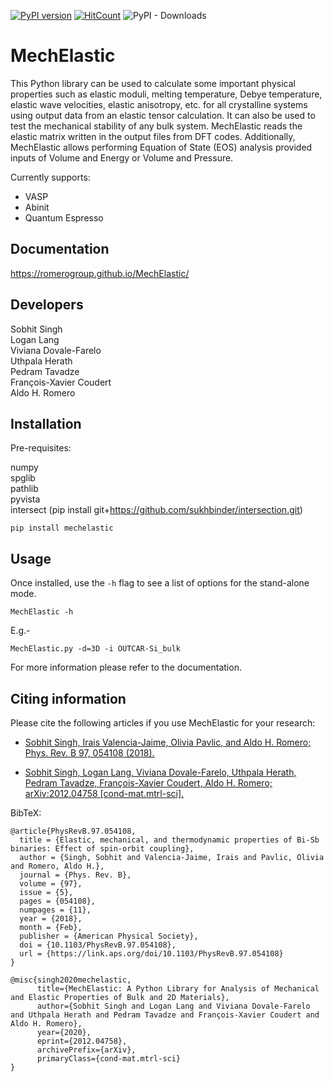 [![PyPI version](https://badge.fury.io/py/MechElastic.svg)](https://badge.fury.io/py/MechElastic)
[![HitCount](http://hits.dwyl.com/uthpalaherath/romerogroup/mechelastic.svg)](http://hits.dwyl.com/uthpalaherath/romerogroup/mechelastic)
![PyPI - Downloads](https://img.shields.io/pypi/dm/mechelastic)

# MechElastic

This Python library can be used to calculate some important physical properties such as elastic moduli, melting temperature, Debye temperature, elastic wave velocities, elastic anisotropy, etc. for all crystalline systems using output data from an elastic tensor calculation. It can also be used to test the mechanical stability of any bulk system. MechElastic reads the elastic matrix written in the output files from DFT codes. Additionally, MechElastic allows performing Equation of State (EOS) analysis provided inputs of Volume and Energy or Volume and Pressure.  

Currently supports:

- VASP
- Abinit 
- Quantum Espresso


## Documentation

https://romerogroup.github.io/MechElastic/


Developers
------------
Sobhit Singh <br />
Logan Lang <br />
Viviana Dovale-Farelo <br />
Uthpala Herath <br />
Pedram Tavadze <br />
François-Xavier Coudert <br />
Aldo H. Romero <br />

## Installation

Pre-requisites:

numpy <br />
spglib <br />
pathlib <br />
pyvista <br />
intersect (pip install git+https://github.com/sukhbinder/intersection.git) <br />

```
pip install mechelastic
```

## Usage

Once installed, use the ``-h`` flag to see a list of options for the stand-alone mode.

```
MechElastic -h
```

E.g.-

```
MechElastic.py -d=3D -i OUTCAR-Si_bulk 
```

For more information please refer to the documentation. 

Citing information
------------------

Please cite the following articles if you use MechElastic for your research: 

- [Sobhit Singh, Irais Valencia-Jaime, Olivia Pavlic, and Aldo H. Romero; Phys. Rev. B 97, 054108 (2018).](https://journals.aps.org/prb/abstract/10.1103/PhysRevB.97.054108)

- [Sobhit Singh, Logan Lang, Viviana Dovale-Farelo, Uthpala Herath, Pedram Tavadze, François-Xavier Coudert, Aldo H. Romero; arXiv:2012.04758 [cond-mat.mtrl-sci].](https://arxiv.org/abs/2012.04758)

BibTeX:

```
@article{PhysRevB.97.054108,
  title = {Elastic, mechanical, and thermodynamic properties of Bi-Sb binaries: Effect of spin-orbit coupling},
  author = {Singh, Sobhit and Valencia-Jaime, Irais and Pavlic, Olivia and Romero, Aldo H.},
  journal = {Phys. Rev. B},
  volume = {97},
  issue = {5},
  pages = {054108},
  numpages = {11},
  year = {2018},
  month = {Feb},
  publisher = {American Physical Society},
  doi = {10.1103/PhysRevB.97.054108},
  url = {https://link.aps.org/doi/10.1103/PhysRevB.97.054108}
}

@misc{singh2020mechelastic,
      title={MechElastic: A Python Library for Analysis of Mechanical and Elastic Properties of Bulk and 2D Materials}, 
      author={Sobhit Singh and Logan Lang and Viviana Dovale-Farelo and Uthpala Herath and Pedram Tavadze and François-Xavier Coudert and Aldo H. Romero},
      year={2020},
      eprint={2012.04758},
      archivePrefix={arXiv},
      primaryClass={cond-mat.mtrl-sci}
}

```










